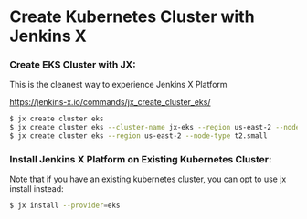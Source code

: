 # Create Kubernetes Cluster with Jenkins X

### Create EKS Cluster with JX:
This is the cleanest way to experience Jenkins X Platform

https://jenkins-x.io/commands/jx_create_cluster_eks/


```sh
$ jx create cluster eks 
$ jx create cluster eks --cluster-name jx-eks --region us-east-2 --node-type=t2.small
$ jx create cluster eks --region us-east-2 --node-type t2.small
```



### Install Jenkins X Platform on Existing Kubernetes Cluster: 
Note that if you have an existing kubernetes cluster, you can opt to use jx install instead:
```sh
$ jx install --provider=eks
```
